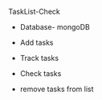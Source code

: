  TaskList-Check


- Database- mongoDB

- Add tasks

- Track tasks

- Check tasks

- remove tasks from list
